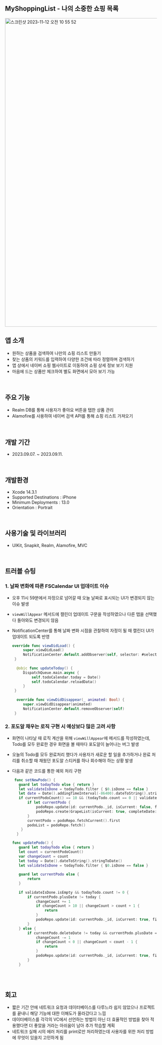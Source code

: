 ## MyShoppingList - 나의 소중한 쇼핑 목록
<img width="1018" alt="스크린샷 2023-11-12 오전 10 55 52" src="https://github.com/i-seo725/PodoTodo/assets/140357379/901e9bd8-1d6f-4dd6-bd61-eb324756a777">


## 앱 소개
 * 원하는 상품을 검색하여 나만의 쇼핑 리스트 만들기
 * 찾는 상품의 키워드를 입력하여 다양한 조건에 따라 정렬하며 검색하기
 * 앱 상에서 네이버 쇼핑 웹사이트로 이동하여 쇼핑 상세 정보 보기 지원
 * 마음에 드는 상품만 체크하여 별도 화면에서 모아 보기 가능
<br/>


## 주요 기능
 * Realm DB를 통해 사용자가 좋아요 버튼을 탭한 상품 관리
 * Alamofire를 사용하여 네이버 검색 API를 통해 쇼핑 리스트 가져오기
 <br/>

## 개발 기간
 * 2023.09.07. ~ 2023.09.11.
<br/>

## 개발환경
  * Xcode 14.3.1
  * Supported Destinations : iPhone
  * Minimum Deployments : 13.0
  * Orientation : Portrait
<br/>


## 사용기술 및 라이브러리
 * UIKit, Snapkit, Realm, Alamofire, MVC
 <br/>
 
## 트러블 슈팅     
 ### 1. 날짜 변화에 따른 FSCalendar UI 업데이트 이슈
   * 오후 11시 59분에서 자정으로 넘어갈 때 오늘 날짜로 표시되는 UI가 변경되지 않는 이슈 발생
   * `viewWillAppear` 메서드에 캘린더 업데이트 구문을 작성하였으나 다른 탭을 선택했다 돌아와도 변경되지 않음
   * NotificationCenter를 통해 날짜 변화 시점을 관찰하여 자정이 될 때 캘린더 UI가 업데이트 되도록 반영

     ```swift
     override func viewDidLoad() {
          super.viewDidLoad()
          NotificationCenter.default.addObserver(self, selector: #selector(updateToday), name: NSNotification.Name.NSCalendarDayChanged, object: nil)
      }
  
       @objc func updateToday() {
          DispatchQueue.main.async {
              self.todoCalendar.today = Date()
              self.todoCalendar.reloadData()
          }
      }
      
       override func viewDidDisappear(_ animated: Bool) {
          super.viewDidDisappear(animated)
          NotificationCenter.default.removeObserver(self)
      }
     ```
   
 ### 2. 포도알 채우는 로직 구현 시 예상보다 많은 고려 사항
   * 화면이 나타날 때 로직 계산을 위해 `viewWillAppear`에 메서드를 작성하였는데, Todo를 모두 완료한 경우 화면을 볼 때마다 포도알이 늘어나는 버그 발생
   * 오늘의 Todo를 모두 완료처리 했다가 사용자가 새로운 할 일을 추가하거나 완료 처리를 취소할 때 채웠던 포도알 스티커를 하나 회수해야 하는 상황 발생
   * 다음과 같은 코드를 통한 예외 처리 구현

     ```swift
      func setNewPodo() {
        guard let todayTodo else { return }
        let validateIsDone = todayTodo.filter { $0.isDone == false }
        let date = Date().addingTimeInterval(-86400).dateToString().stringToDate()
        if currentPodoCount() == 10 && (todayTodo.count == 0 || validateIsDone.isEmpty) {
            if let currentPodo {
                podoRepo.update(id: currentPodo._id, isCurrent: false, fillCount: 10, completeDate: date, plusDate: date, deleteDate: nil)
                podoRepo.create(GrapeList(isCurrent: true, completeDate: nil, plusDate: nil, deleteDate: nil))
            }
            currentPodo = podoRepo.fetchCurrent().first
            podoList = podoRepo.fetch()
         }
       }

     func updatePodo() {
        guard let todayTodo else { return }
        let count = currentPodoCount()
        var changeCount = count
        let today = Date().dateToString().stringToDate()
        let validateIsDone = todayTodo.filter { $0.isDone == false }
        
        guard let currentPodo else {
            return
        }
        
        if validateIsDone.isEmpty && todayTodo.count != 0 {
            if currentPodo.plusDate != today {
                changeCount += 1
                if changeCount > 10 || changeCount > count + 1 {
                    return
                }
                podoRepo.update(id: currentPodo._id, isCurrent: true, fillCount: changeCount, completeDate: nil, plusDate: today, deleteDate: nil)
            }
        } else {
            if currentPodo.deleteDate != today && currentPodo.plusDate == today {
                changeCount -= 1
                if changeCount < 0 || changeCount < count - 1 {
                    return
                }
                podoRepo.update(id: currentPodo._id, isCurrent: true, fillCount: changeCount, completeDate: nil, plusDate: nil, deleteDate: today)
            }
        }
    
     ```

<br/>

## 회고
 * 짧은 기간 안에 네트워크 요청과 데이터베이스를 다루느라 쉽지 않았으나 프로젝트를 끝내니 해당 기능에 대한 이해도가 올라갔다고 느낌
 * 데이터베이스를 각각의 VC에서 선언하는 방법이 아닌 더 효율적인 방법을 찾아 적용했다면 더 좋았을 거라는 아쉬움이 남아 추가 학습할 계획
 * 네트워크 실패 시의 에러 처리를 print로만 처리하였는데 사용자를 위한 처리 방법에 무엇이 있을지 고민하게 됨

